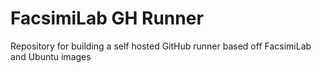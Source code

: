 # FacsimiLab GH Runner

Repository for building a self hosted GitHub runner based off FacsimiLab and Ubuntu images